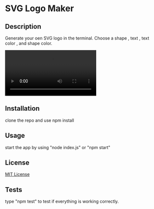 # SVG Logo Maker

## Description
Generate your oen SVG logo in the terminal. Choose a shape , text , text color , and shape color.

![Video Demonstration](./examples/2023-05-08%2021-02-56.mp4)


## Installation

clone the repo and use npm install

## Usage

start the app by using "node index.js" or "npm start"

## License

[MIT License](https://opensource.org/licenses/MIT)


## Tests
type "npm test" to test if everything is working correctly.

